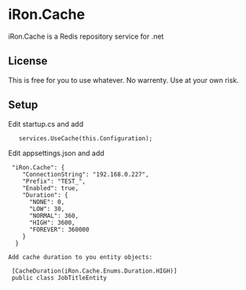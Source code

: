 # iRon.Cache

iRon.Cache is a Redis repository service for .net

## License 
This is free for you to use whatever.  No warrenty.  Use at your own risk.

## Setup

Edit startup.cs and add
```
   services.UseCache(this.Configuration);
```
Edit appsettings.json and add

```
 "iRon.Cache": {
    "ConnectionString": "192.168.0.227",
    "Prefix": "TEST_",
    "Enabled": true,
    "Duration": {
      "NONE": 0,
      "LOW": 30,
      "NORMAL": 360,
      "HIGH": 3600,
      "FOREVER": 360000
    }
  }
```

```
Add cache duration to you entity objects:

 [CacheDuration(iRon.Cache.Enums.Duration.HIGH)]
 public class JobTitleEntity 
    
```
